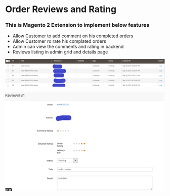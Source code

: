 # Order Reviews and Rating

### This is Magento 2 Extension to implement below features
- Allow Customer to add comment on his completed orders
- Allow Customer ro rate his complated orders
- Admin can view the comments and rating in backend 
- Reviews listing in admin grid and details page

![Alt text](/images/tempsnip.png?raw=true "Orders Reviews")

![Alt text](/images/tempsnip1.png?raw=true "Order Review Details")
